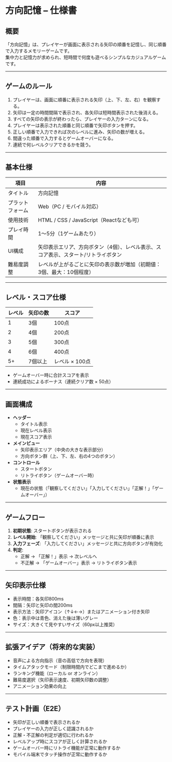 # 方向記憶 – 仕様書

## 概要

「方向記憶」は、プレイヤーが画面に表示される矢印の順番を記憶し、同じ順番で入力するメモリーゲームです。  
集中力と記憶力が求められ、短時間で何度も遊べるシンプルなカジュアルゲームです。

---

## ゲームのルール

1. プレイヤーは、画面に順番に表示される矢印（上、下、左、右）を観察する。
2. 矢印は一定の時間間隔で表示され、各矢印は短時間表示された後消える。
3. すべての矢印の表示が終わったら、プレイヤーの入力ターンになる。
4. プレイヤーは表示された順番と同じ順番で矢印ボタンを押す。
5. 正しい順番で入力できれば次のレベルに進み、矢印の数が増える。
6. 間違った順番で入力するとゲームオーバーになる。
7. 連続で何レベルクリアできるかを競う。

---

## 基本仕様

| 項目 | 内容 |
|------|------|
| タイトル | 方向記憶 |
| プラットフォーム | Web（PC / モバイル対応） |
| 使用技術 | HTML / CSS / JavaScript（Reactなども可） |
| プレイ時間 | 1〜5分（1ゲームあたり） |
| UI構成 | 矢印表示エリア、方向ボタン（4個）、レベル表示、スコア表示、スタート/リトライボタン |
| 難易度調整 | レベルが上がるごとに矢印の表示数が増加（初期値：3個、最大：10個程度） |

---

## レベル・スコア仕様

| レベル | 矢印の数 | スコア |
|--------|----------|--------|
| 1 | 3個 | 100点 |
| 2 | 4個 | 200点 |
| 3 | 5個 | 300点 |
| 4 | 6個 | 400点 |
| 5+ | 7個以上 | レベル × 100点 |

- ゲームオーバー時に合計スコアを表示
- 連続成功によるボーナス（連続クリア数 × 50点）

---

## 画面構成

- **ヘッダー**
  - タイトル表示
  - 現在レベル表示
  - 現在スコア表示
- **メインビュー**
  - 矢印表示エリア（中央の大きな表示部分）
  - 方向ボタン群（上、下、左、右の4つのボタン）
- **コントロール**
  - スタートボタン
  - リトライボタン（ゲームオーバー時）
- **状態表示**
  - 現在の状態（「観察してください」「入力してください」「正解！」「ゲームオーバー」）

---

## ゲームフロー

1. **初期状態**: スタートボタンが表示される
2. **レベル開始**: 「観察してください」メッセージと共に矢印が順番に表示
3. **入力フェーズ**: 「入力してください」メッセージと共に方向ボタンが有効化
4. **判定**: 
   - 正解 → 「正解！」表示 → 次レベルへ
   - 不正解 → 「ゲームオーバー」表示 → リトライボタン表示

---

## 矢印表示仕様

- 表示時間：各矢印800ms
- 間隔：矢印と矢印の間200ms
- 表示方法：矢印アイコン（↑↓←→）またはアニメーション付き矢印
- 色：表示中は青色、消えた後は薄いグレー
- サイズ：大きくて見やすいサイズ（60px以上推奨）

---

## 拡張アイデア（将来的な実装）

- 音声による方向指示（音の高低で方向を表現）
- タイムアタックモード（制限時間内でどこまで進めるか）
- ランキング機能（ローカル or オンライン）
- 難易度選択（矢印表示速度、初期矢印数の調整）
- アニメーション効果の向上

---

## テスト計画（E2E）

- 矢印が正しい順番で表示されるか
- プレイヤーの入力が正しく認識されるか
- 正解・不正解の判定が適切に行われるか
- レベルアップ時にスコアが正しく計算されるか
- ゲームオーバー時にリトライ機能が正常に動作するか
- モバイル端末でタッチ操作が正常に動作するか